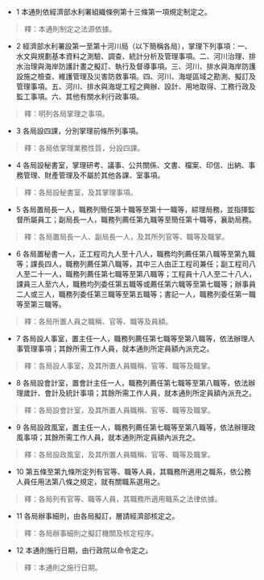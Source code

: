 * 1 本通則依經濟部水利署組織條例第十三條第一項規定制定之。

> 釋：本通則制定之法源依據。

* 2 經濟部水利署設第一至第十河川局（以下簡稱各局），掌理下列事項：一、水文與規劃基本資料之測驗、調查、統計分析及管理事項。二、河川治理、排水治理與海岸防護計畫之擬訂、執行及督導事項。三、河川、排水與海岸防護設施之檢查、維護管理及災害防救事項。四、河川、海堤區域之勘測、擬訂及管理事項。五、河川、排水與海堤工程之興辦、設計、用地取得、工務行政及監工事項。六、其他有關水利行政事項。

> 釋：明列各局掌理之事項。

* 3 各局設四課，分別掌理前條所列事項。

> 釋：各局依掌理業務性質，分設四課。

* 4 各局設秘書室，掌理研考、議事、公共關係、文書、檔案、印信、出納、事務管理、財產管理及不屬於其他各課、室事項。

> 釋：各局設秘書室，及其掌理事項。

* 5 各局置局長一人，職務列簡任第十職等至第十一職等，綜理局務，並指揮監督所屬員工；副局長一人，職務列薦任第九職等至簡任第十職等，襄助局務。

> 釋：各局置局長一人、副局長一人，及其所列官等、職等及職掌。

* 6 各局置秘書一人，正工程司九人至十八人，職務均列薦任第八職等至第九職等；課長四人，職務列薦任第八職等，其中三人由正工程司兼任；副工程司八人至二十一人，職務列薦任第七職等至第八職等；工程員十八人至二十八人，課員三人至六人，職務均列委任第五職等或薦任第六職等至第七職等；辦事員二人或三人，職務列委任第三職等至第五職等；書記一人，職務列委任第一職等至第三職等。

> 釋：各局所置人員之職稱、官等、職等及員額。

* 7 各局設人事室，置主任一人，職務列薦任第七職等至第八職等，依法辦理人事管理事項；其餘所需工作人員，就本通則所定員額內派充之。

> 釋：各局設人事室，及其所置人員職稱、官等、職等及職掌。

* 8 各局設會計室，置會計主任一人，職務列薦任第七職等至第八職等，依法辦理歲計、會計及統計事項；其餘所需工作人員，就本通則所定員額內派充之。

> 釋：各局設會計室，及其所置人員職稱、官等、職等及職掌。

* 9 各局設政風室，置主任一人，職務列薦任第七職等至第八職等，依法辦理政風事項；其餘所需工作人員，就本通則所定員額內派充之。

> 釋：各局設政風室，及其所置人員職稱、官等、職等及職掌。

* 10 第五條至第九條所定列有官等、職等人員，其職務所適用之職系，依公務人員任用法第八條之規定，就有關職系選用之。

> 釋：各局列有官等、職等人員，其職務所適用職系之法律依據。

* 11 各局辦事細則，由各局擬訂，層請經濟部核定之。

> 釋：各局辦事細則之擬訂機關及核定程序。

* 12 本通則施行日期，由行政院以命令定之。

> 釋：本通則之施行日期。

